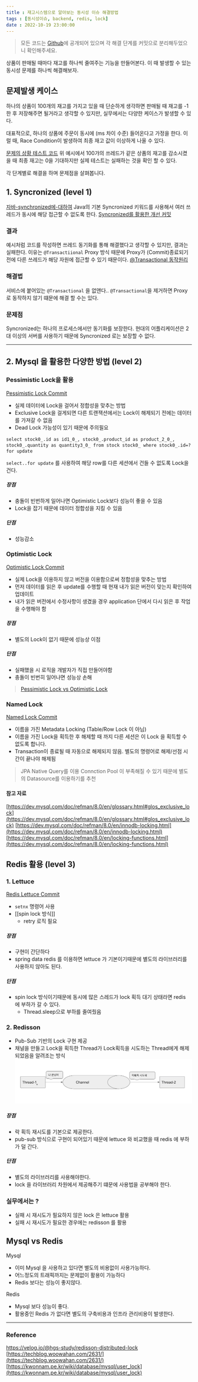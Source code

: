 ```yaml
---
title : 재고시스템으로 알아보는 동시성 이슈 해결방법
tags : [동시성이슈, backend, redis, lock]
date : 2022-10-19 23:00:00
---
```

> 모든 코드는 [Github](https://github.com/dev-alxndr/concurrency-stock)에 공개되어 있으며 각 해결 단계를 커밋으로 분리해두었으니 확인해주세요.

상품이 판매될 때마다 재고를 하나씩 줄여주는 기능을 만들어본다.
이 때 발생할 수 있는 동시성 문제를 하나씩 해결해보자.

## 문제발생 케이스
하나의 상품이 100개의 재고를 가지고 있을 때 단순하게 생각하면 판매될 때 재고를 -1 한 후 저장해주면 될거라고 생각할 수 있지만, 실무에서는 다양한 케이스가 발생할 수 있다.

대표적으로,
하나의 상품에 주문이 동시에 (ms 차이 수준)  들어온다고 가정을 한다.
이럴 때, Race Condition이 발생하여 최종 재고 값이 이상하게 나올 수 있다.

[문제의 상황 테스트 코드](https://github.com/dev-alxndr/concurrency-stock/commit/f2dfb8782f81936fcb00241bd10babc29dd6913a)
위 예시에서 100갸의 쓰레드가 같은 상품의 재고를 감소시켰을 때 최종 재고는 0을 기대하지만 실제 테스트는 실패하는 것을 확인 할 수 있다.

각 단계별로 해결을 하며 문제점을 살펴봅니다.

## 1. Syncronized (level 1)
[자바-synchronized에-대하여](https://ktko.tistory.com/entry/%EC%9E%90%EB%B0%94-synchronized%EC%97%90-%EB%8C%80%ED%95%98%EC%97%AC)
Java의 기본 Syncronized 키워드를 사용해서 여러 쓰레드가 동시에 해당 접근할 수 없도록 한다.
[Syncronized를 활용한 개선 커밋](https://github.com/dev-alxndr/concurrency-stock/commit/fec64269cc22862800d451d6ff6b0784623e425d)

### 결과
예시처럼 코드를 작성하면 쓰레드 동기화를 통해 해결했다고 생각할 수 있지만, 결과는 실패한다.
이유는 `@Transactiional` Proxy 방식 때문에 Proxy가 (Commit)종료되기 전에 
다른 쓰레드가 해당 자원에 접근할 수 있기 때문이다.
[@Transactional 동작원리](https://jiwondev.tistory.com/154#head11)

### 해결법
서비스에 붙어있는 `@Transactional` 을 없앤다.. 
`@Transactional`을 제거하면 Proxy로 동작하지 않기 떄문에 해결 할 수는 있다.

### 문제점
Syncronized는 하나의 프로세스에서만 동기화를 보장한다.
현대의 어플리케이션은 2대 이상의 서버를 사용하기 때문에 Syncronized 로는 보장할 수 없다.

---
## 2. Mysql 을 활용한 다양한 방법 (level 2)

### Pessimistic Lock을 활용
[Pessimistic Lock Commit](https://github.com/dev-alxndr/concurrency-stock/commit/87d819820b22e17768861139d9fa605b7ed5468a)
- 실제 데이터에 Lock을 걸어서 정합성을 맞추는 방법
- Exclusive Lock을 걸게되면 다른 트랜잭션에서는 Lock이 해제되기 전에는 데이터를 가져갈 수 없음
- Dead Lock 가능성이 있기 때문에 주의필요

```mysql
select stock0_.id as id1_0_, stock0_.product_id as product_2_0_, stock0_.quantity as quantity3_0_ from stock stock0_ where stock0_.id=? for update
```
`select..for update` 를 사용하여 해당 row를 다른 세션에서 건들 수 없도록 Lock을 건다.

##### 장점
- 충돌이 빈번하게 일어나면 Optimistic Lock보다 성능이 좋을 수 있음
- Lock을 잡기 때문에 데이터 정합성을 지킬 수 있음
##### 단점
- 성능감소

### Optimistic Lock
[Optimistic Lock Commit](https://github.com/dev-alxndr/concurrency-stock/commit/c2d0288553ec926f5afb65d64fc6fbc65d3ba897)
- 실제 Lock을 이용하지 않고 버전을 이용함으로써 정합성을 맞추는 방법
- 먼저 데이터를 읽은 후 update를 수행할 때 현재 내가 읽은 버전이 맞는지 확인하여 업데이트
- 내가 읽은 버전에서 수정사항이 생겼을 경우 application 단에서 다시 읽은 후 작업을 수행해야 함

##### 장점
- 별도의 Lock이 없기 때문에 성능상 이점
##### 단점
- 실패했을 시 로직을 개발자가 직접 만들어야함
- 충돌이 빈번히 일어나면 성능상 손해

>  [Pessimistic Lock vs Optimistic Lock](https://sabarada.tistory.com/175)

### Named Lock
[Named Lock Commit](https://github.com/dev-alxndr/concurrency-stock/commit/39c1d089b4c19218b19fcf3610a6d7c109aba3a1)
- 이름을 가진 Metadata Locking (Table/Row Lock 이 아님)
- 이름을 가진 Lock을 획득한 후 해제할 때 까지 다른 세션은 이 Lock 을 획득할 수 없도록 합니다.
- Transaction이 종료될 때 자동으로 해제되지 않음. 별도의 명령어로 해제/선점 시간이 끝나야 해제됨

> JPA Native Query를 이용
> Connction Pool 이 부족해질 수 있기 때문에 별도의 Datasource를 이용하기를 추천

#### 참고 자료
[https://dev.mysql.com/doc/refman/8.0/en/glossary.html#glos_exclusive_lock](https://dev.mysql.com/doc/refman/8.0/en/glossary.html#glos_exclusive_lock)
[https://dev.mysql.com/doc/refman/8.0/en/innodb-locking.html](https://dev.mysql.com/doc/refman/8.0/en/innodb-locking.html)
[https://dev.mysql.com/doc/refman/8.0/en/locking-functions.html](https://dev.mysql.com/doc/refman/8.0/en/locking-functions.html)

## Redis 활용 (level 3)
### 1. Lettuce
[Redis Lettuce Commit](https://github.com/dev-alxndr/concurrency-stock/commit/99755f933bc2e4fe73e6539145905192f2defe5a)
- `setnx` 명령어 사용
- [[spin lock 방식]] 
	- retry 로직 필요

##### 장점
-   구현이 간단하다
-   spring data redis 를 이용하면 lettuce 가 기본이기때문에 별도의 라이브러리를 사용하지 않아도 된다.  


##### 단점
- spin lock 방식이기때문에 동시에 많은 스레드가 lock 획득 대기 상태라면 redis 에 부하가 갈 수 있다.
	- Thread.sleep으로 부하를 줄여줬음

### 2. Redisson
- Pub-Sub 기반의 Lock 구현 제공
- 채널을 만들고 Lock을 획득한 Thread가 Lock획득을 시도하는 Thread에게 해제되었음을 알려조는 방식
![redisson](/assets/img/Screen_Shot_2022-09-12_at_16.30.44.png)
##### 장점
-   락 획득 재시도를 기본으로 제공한다.
-   pub-sub 방식으로 구현이 되어있기 때문에 lettuce 와 비교했을 때 redis 에 부하가 덜 간다.

##### 단점
-   별도의 라이브러리를 사용해야한다.
-   lock 을 라이브러리 차원에서 제공해주기 떄문에 사용법을 공부해야 한다.


### 실무에서는 ?
- 실패 시 재시도가 필요하지 않은 lock 은 lettuce 활용
- 실패 시 재시도가 필요한 경우에는 redisson 를 활용


## Mysql vs Redis
Mysql
-   이미 Mysql 을 사용하고 있다면 별도의 비용없이 사용가능하다.    
-   어느정도의 트래픽까지는 문제없이 활용이 가능하다
-   Redis 보다는 성능이 좋지않다.

Redis
-   Mysql 보다 성능이 좋다.
-   활용중인 Redis 가 없다면 별도의 구축비용과 인프라 관리비용이 발생한다.    

---
### Reference
https://velog.io/@hgs-study/redisson-distributed-lock
[https://techblog.woowahan.com/2631/](https://techblog.woowahan.com/2631/)  
[https://kwonnam.pe.kr/wiki/database/mysql/user_lock](https://kwonnam.pe.kr/wiki/database/mysql/user_lock)
